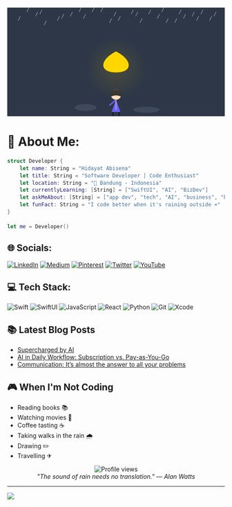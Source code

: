 ![Yellow umbrella](header.svg)

# 💫 About Me:
```swift
struct Developer {
    let name: String = "Hidayat Abisena"
    let title: String = "Software Developer | Code Enthusiast"
    let location: String = "📍 Bandung - Indonesia"
    let currentlyLearning: [String] = ["SwiftUI", "AI", "BizDev"]
    let askMeAbout: [String] = ["app dev", "tech", "AI", "business", "books", "movies", "coffee"]
    let funFact: String = "I code better when it's raining outside ☔"
}

let me = Developer()
```

## 🌐 Socials:
[![LinkedIn](https://img.shields.io/badge/LinkedIn-%230077B5.svg?logo=linkedin&logoColor=white)](https://linkedin.com/in/hidayat-abisena) [![Medium](https://img.shields.io/badge/Medium-12100E?logo=medium&logoColor=white)](https://medium.com/@hidayatabisena) [![Pinterest](https://img.shields.io/badge/Pinterest-%23E60023.svg?logo=Pinterest&logoColor=white)](https://pinterest.com/@hidayatabisena) [![Twitter](https://img.shields.io/badge/Twitter-%231DA1F2.svg?logo=Twitter&logoColor=white)](https://twitter.com/hidayatabisena) [![YouTube](https://img.shields.io/badge/YouTube-%23FF0000.svg?logo=YouTube&logoColor=white)](https://youtube.com/c/iswiftbootcamp) 

## 💻 Tech Stack:
![Swift](https://img.shields.io/badge/-Swift-F05138?style=flat-square&logo=swift&logoColor=white)
![SwiftUI](https://img.shields.io/badge/-SwiftUI-2396F3?style=flat-square&logo=swift&logoColor=white)
![JavaScript](https://img.shields.io/badge/-JavaScript-F7DF1E?style=flat-square&logo=javascript&logoColor=black)
![React](https://img.shields.io/badge/-React-61DAFB?style=flat-square&logo=react&logoColor=black)
![Python](https://img.shields.io/badge/-Python-3776AB?style=flat-square&logo=python&logoColor=white)
![Git](https://img.shields.io/badge/-Git-F05032?style=flat-square&logo=git&logoColor=white)
![Xcode](https://img.shields.io/badge/-Xcode-147EFB?style=flat-square&logo=xcode&logoColor=white)

## 📚 Latest Blog Posts
<!-- BLOG-POST-LIST:START -->
- [Supercharged by AI](https://www.hidayatabisena.com/blog/supercharged/)
- [AI in Daily Workflow: Subscription vs. Pay-as-You-Go](https://medium.com/@hidayatabisena/ai-in-daily-workflow-subscription-vs-pay-as-you-go-0ef827645ad3)
- [Communication: It’s almost the answer to all your problems](https://medium.com/@hidayatabisena/communication-its-almost-the-answer-to-all-your-problems-f5cc5583c943)
<!-- BLOG-POST-LIST:END -->

## 🎮 When I'm Not Coding

- Reading books 📚
- Watching movies 🍿
- Coffee tasting ☕
- Taking walks in the rain 🌧️
- Drawing ✏️
- Travelling ✈


<div align="center">
  <img src="https://komarev.com/ghpvc/?username=[your-username]&color=yellow" alt="Profile views"/>
  <br>
  <em>"The sound of rain needs no translation." — Alan Watts</em>
</div>

---
[![](https://visitcount.itsvg.in/api?id=hidayatabisena&icon=0&color=1)](https://visitcount.itsvg.in)

<!-- Proudly created with GPRM ( https://gprm.itsvg.in ) -->

<!---
hidayatabisena/hidayatabisena is a ✨ special ✨ repository because its `README.md` (this file) appears on your GitHub profile.
You can click the Preview link to take a look at your changes.
--->
